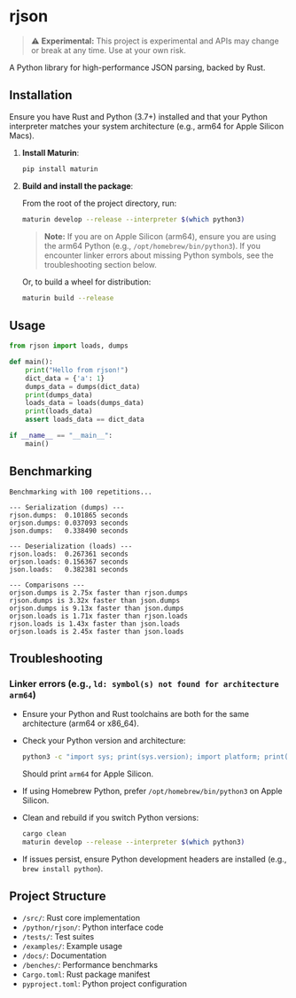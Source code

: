 # rjson

> ⚠️ **Experimental:** This project is experimental and APIs may change or break at any time. Use at your own risk.

A Python library for high-performance JSON parsing, backed by Rust.

## Installation

Ensure you have Rust and Python (3.7+) installed and that your Python interpreter matches your system architecture (e.g., arm64 for Apple Silicon Macs).

1. **Install Maturin**:

   ```bash
   pip install maturin
   ```

2. **Build and install the package**:

   From the root of the project directory, run:

   ```bash
   maturin develop --release --interpreter $(which python3)
   ```

   > **Note:** If you are on Apple Silicon (arm64), ensure you are using the arm64 Python (e.g., `/opt/homebrew/bin/python3`).
   > If you encounter linker errors about missing Python symbols, see the troubleshooting section below.

   Or, to build a wheel for distribution:

   ```bash
   maturin build --release
   ```

## Usage

```python
from rjson import loads, dumps

def main():
    print("Hello from rjson!")
    dict_data = {'a': 1}
    dumps_data = dumps(dict_data)
    print(dumps_data)
    loads_data = loads(dumps_data)
    print(loads_data)
    assert loads_data == dict_data

if __name__ == "__main__":
    main()
```

## Benchmarking

```
Benchmarking with 100 repetitions...

--- Serialization (dumps) ---
rjson.dumps:  0.101865 seconds
orjson.dumps: 0.037093 seconds
json.dumps:   0.338490 seconds

--- Deserialization (loads) ---
rjson.loads:  0.267361 seconds
orjson.loads: 0.156367 seconds
json.loads:   0.382381 seconds

--- Comparisons ---
orjson.dumps is 2.75x faster than rjson.dumps
rjson.dumps is 3.32x faster than json.dumps
orjson.dumps is 9.13x faster than json.dumps
orjson.loads is 1.71x faster than rjson.loads
rjson.loads is 1.43x faster than json.loads
orjson.loads is 2.45x faster than json.loads
```

## Troubleshooting

### Linker errors (e.g., `ld: symbol(s) not found for architecture arm64`)

- Ensure your Python and Rust toolchains are both for the same architecture (arm64 or x86_64).

- Check your Python version and architecture:

  ```bash
  python3 -c "import sys; print(sys.version); import platform; print(platform.machine())"
  ```
  Should print `arm64` for Apple Silicon.

- If using Homebrew Python, prefer `/opt/homebrew/bin/python3` on Apple Silicon.

- Clean and rebuild if you switch Python versions:

  ```bash
  cargo clean
  maturin develop --release --interpreter $(which python3)
  ```

- If issues persist, ensure Python development headers are installed (e.g., `brew install python`).

## Project Structure

- `/src/`: Rust core implementation
- `/python/rjson/`: Python interface code
- `/tests/`: Test suites
- `/examples/`: Example usage
- `/docs/`: Documentation
- `/benches/`: Performance benchmarks
- `Cargo.toml`: Rust package manifest
- `pyproject.toml`: Python project configuration
